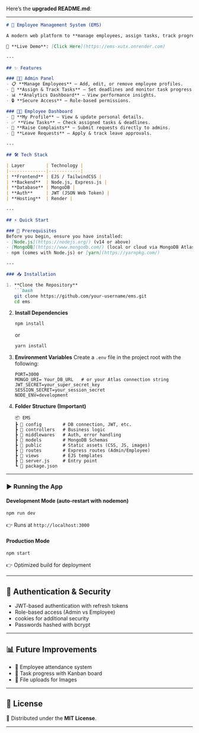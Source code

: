 
Here’s the **upgraded README.md**:

---

````markdown
# 🌟 Employee Management System (EMS)

A modern web platform to **manage employees, assign tasks, track progress, and streamline communication** between Admins and Employees.  

🚀 **Live Demo**: [Click Here](https://ems-xutx.onrender.com)  

---

## ✨ Features

### 👨‍💼 Admin Panel
- 📋 **Manage Employees** – Add, edit, or remove employee profiles.  
- 📝 **Assign & Track Tasks** – Set deadlines and monitor task progress.  
- 📊 **Analytics Dashboard** – View performance insights.    
- 🔒 **Secure Access** – Role-based permissions.  

### 👨‍💻 Employee Dashboard
- 🙋 **My Profile** – View & update personal details.  
- ✅ **View Tasks** – Check assigned tasks & deadlines.  
- 📢 **Raise Complaints** – Submit requests directly to admins.  
- 📅 **Leave Requests** – Apply & track leave approvals.  

---

## 🛠️ Tech Stack

| Layer        | Technology |
|--------------|------------|
| **Frontend** | EJS / TailwindCSS |
| **Backend**  | Node.js, Express.js |
| **Database** | MongoDB |
| **Auth**     | JWT (JSON Web Token) |
| **Hosting**  | Render |

---

## ⚡ Quick Start  

### 🔑 Prerequisites
Before you begin, ensure you have installed:  
- [Node.js](https://nodejs.org/) (v14 or above)  
- [MongoDB](https://www.mongodb.com/) (local or cloud via MongoDB Atlas)  
- npm (comes with Node.js) or [yarn](https://yarnpkg.com/)  

---

### 📥 Installation  

1. **Clone the Repository**
   ```bash
   git clone https://github.com/your-username/ems.git
   cd ems
````

2. **Install Dependencies**

   ```bash
   npm install
   ```

   or

   ```bash
   yarn install
   ```

3. **Environment Variables**
   Create a `.env` file in the project root with the following:

   ```env
   PORT=3000
   MONGO_URI= Your_DB_URL   # or your Atlas connection string
   JWT_SECRET=your_super_secret_key
   SESSION_SECRET=your_session_secret
   NODE_ENV=development
   ```

4. **Folder Structure (Important)**

   ```
   📦 EMS
   ┣ 📂 config        # DB connection, JWT, etc.
   ┣ 📂 controllers   # Business logic
   ┣ 📂 middlewares   # Auth, error handling
   ┣ 📂 models        # MongoDB Schemas
   ┣ 📂 public        # Static assets (CSS, JS, images)
   ┣ 📂 routes        # Express routes (Admin/Employee)
   ┣ 📂 views         # EJS templates
   ┣ 📜 server.js     # Entry point
   ┗ 📜 package.json
   ```

---

### ▶️ Running the App

#### Development Mode (auto-restart with nodemon)

```bash
npm run dev
```

👉 Runs at `http://localhost:3000`

#### Production Mode

```bash
npm start
```

👉 Optimized build for deployment

---

## 🔐 Authentication & Security

* JWT-based authentication with refresh tokens
* Role-based access (Admin vs Employee)
* cookies for additional security
* Passwords hashed with bcrypt

---

## 📊 Future Improvements

* 📌 Employee attendance system
* 📌 Task progress with Kanban board
* 📌 File uploads for Images


---

## 📜 License

📝 Distributed under the **MIT License**.


---
